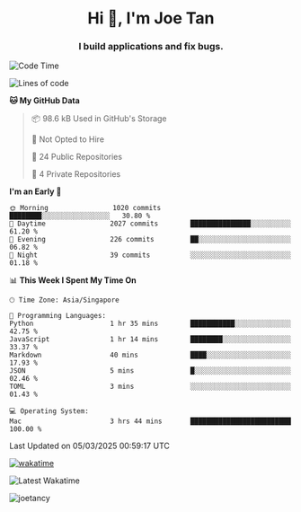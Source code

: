 <h1 align="center">Hi 👋, I'm Joe Tan</h1>
<h3 align="center">I build applications and fix bugs.</h3>

<!--START_SECTION:waka-->
![Code Time](http://img.shields.io/badge/Code%20Time-1%2C504%20hrs%2040%20mins-blue)

![Lines of code](https://img.shields.io/badge/From%20Hello%20World%20I%27ve%20Written-46.5%20million%20lines%20of%20code-blue)

**🐱 My GitHub Data** 

> 📦 98.6 kB Used in GitHub's Storage 
 > 
> 🚫 Not Opted to Hire
 > 
> 📜 24 Public Repositories 
 > 
> 🔑 4 Private Repositories 
 > 
**I'm an Early 🐤** 

```text
🌞 Morning                1020 commits        ████████░░░░░░░░░░░░░░░░░   30.80 % 
🌆 Daytime                2027 commits        ███████████████░░░░░░░░░░   61.20 % 
🌃 Evening                226 commits         ██░░░░░░░░░░░░░░░░░░░░░░░   06.82 % 
🌙 Night                  39 commits          ░░░░░░░░░░░░░░░░░░░░░░░░░   01.18 % 
```


📊 **This Week I Spent My Time On** 

```text
🕑︎ Time Zone: Asia/Singapore

💬 Programming Languages: 
Python                   1 hr 35 mins        ███████████░░░░░░░░░░░░░░   42.75 % 
JavaScript               1 hr 14 mins        ████████░░░░░░░░░░░░░░░░░   33.37 % 
Markdown                 40 mins             ████░░░░░░░░░░░░░░░░░░░░░   17.93 % 
JSON                     5 mins              █░░░░░░░░░░░░░░░░░░░░░░░░   02.46 % 
TOML                     3 mins              ░░░░░░░░░░░░░░░░░░░░░░░░░   01.43 % 

💻 Operating System: 
Mac                      3 hrs 44 mins       █████████████████████████   100.00 % 
```


 Last Updated on 05/03/2025 00:59:17 UTC
<!--END_SECTION:waka-->
[![wakatime](https://wakatime.com/badge/user/e0e3a0f0-6d69-4241-946d-0baaf7b91278.svg)](https://wakatime.com/@e0e3a0f0-6d69-4241-946d-0baaf7b91278)

![Latest Wakatime](https://github.com/joetancy/joetancy/workflows/Latest%20Wakatime/badge.svg)

<p align="left"> <img src="https://komarev.com/ghpvc/?username=joetancy" alt="joetancy" /> </p>

